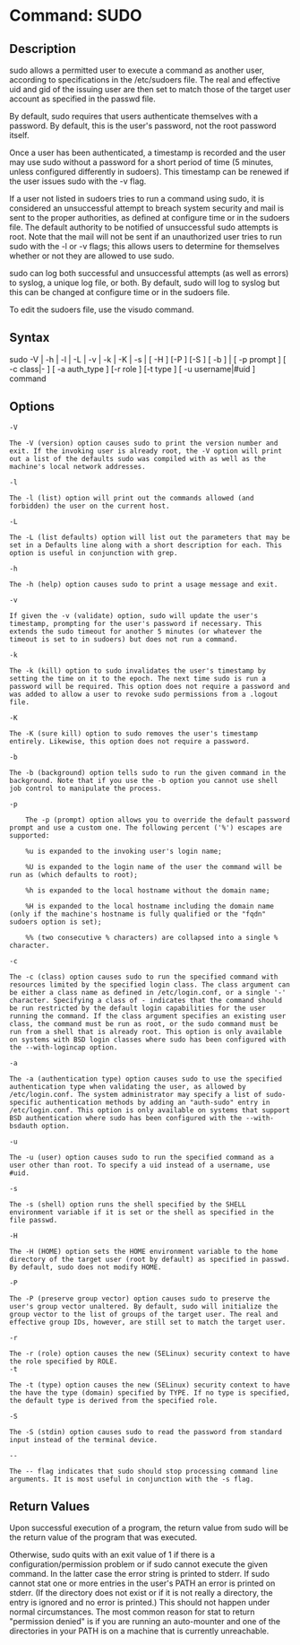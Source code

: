 # Command: SUDO

 ## Description
sudo allows a permitted user to execute a command as another user, according to specifications in the /etc/sudoers file. The real and effective uid and gid of the issuing user are then set to match those of the target user account as specified in the passwd file.

By default, sudo requires that users authenticate themselves with a password. By default, this is the user's password, not the root password itself.

Once a user has been authenticated, a timestamp is recorded and the user may use sudo without a password for a short period of time (5 minutes, unless configured differently in sudoers). This timestamp can be renewed if the user issues sudo with the -v flag.

If a user not listed in sudoers tries to run a command using sudo, it is considered an unsuccessful attempt to breach system security and mail is sent to the proper authorities, as defined at configure time or in the sudoers file. The default authority to be notified of unsuccessful sudo attempts is root. Note that the mail will not be sent if an unauthorized user tries to run sudo with the -l or -v flags; this allows users to determine for themselves whether or not they are allowed to use sudo.

sudo can log both successful and unsuccessful attempts (as well as errors) to syslog, a unique log file, or both. By default, sudo will log to syslog but this can be changed at configure time or in the sudoers file.

To edit the sudoers file, use the visudo command.

## Syntax
sudo -V | -h | -l | -L | -v | -k | -K | -s | [ -H ] [-P ] [-S ] [ -b ] | 
     [ -p prompt ] [ -c class|- ] [ -a auth_type ] [-r role ] [-t type ] 
     [ -u username|#uid ] command
## Options
   
    -V	
    
    The -V (version) option causes sudo to print the version number and exit. If the invoking user is already root, the -V option will print out a list of the defaults sudo was compiled with as well as the machine's local network addresses.
   
    -l	
    
    The -l (list) option will print out the commands allowed (and forbidden) the user on the current host.
   
    -L	
    
    The -L (list defaults) option will list out the parameters that may be set in a Defaults line along with a short description for each. This option is useful in conjunction with grep.
   
    -h	
    
    The -h (help) option causes sudo to print a usage message and exit.
  
    -v	
    
    If given the -v (validate) option, sudo will update the user's timestamp, prompting for the user's password if necessary. This extends the sudo timeout for another 5 minutes (or whatever the timeout is set to in sudoers) but does not run a command.
    
    -k	
    
    The -k (kill) option to sudo invalidates the user's timestamp by setting the time on it to the epoch. The next time sudo is run a password will be required. This option does not require a password and was added to allow a user to revoke sudo permissions from a .logout file.
    
    -K	
    
    The -K (sure kill) option to sudo removes the user's timestamp entirely. Likewise, this option does not require a password.
   
    -b	
    
    The -b (background) option tells sudo to run the given command in the background. Note that if you use the -b option you cannot use shell job control to manipulate the process.
   
    -p
    
    	The -p (prompt) option allows you to override the default password prompt and use a custom one. The following percent ('%') escapes are supported:

        %u is expanded to the invoking user's login name;

        %U is expanded to the login name of the user the command will be run as (which defaults to root);

        %h is expanded to the local hostname without the domain name;

        %H is expanded to the local hostname including the domain name (only if the machine's hostname is fully qualified or the "fqdn" sudoers option is set);

        %% (two consecutive % characters) are collapsed into a single % character.
   
    -c	
    
    The -c (class) option causes sudo to run the specified command with resources limited by the specified login class. The class argument can be either a class name as defined in /etc/login.conf, or a single '-' character. Specifying a class of - indicates that the command should be run restricted by the default login capabilities for the user running the command. If the class argument specifies an existing user class, the command must be run as root, or the sudo command must be run from a shell that is already root. This option is only available on systems with BSD login classes where sudo has been configured with the --with-logincap option.
   
    -a	
    
    The -a (authentication type) option causes sudo to use the specified authentication type when validating the user, as allowed by /etc/login.conf. The system administrator may specify a list of sudo-specific authentication methods by adding an "auth-sudo" entry in /etc/login.conf. This option is only available on systems that support BSD authentication where sudo has been configured with the --with-bsdauth option.
    
    -u	
    
    The -u (user) option causes sudo to run the specified command as a user other than root. To specify a uid instead of a username, use #uid.
    
    -s	
    
    The -s (shell) option runs the shell specified by the SHELL environment variable if it is set or the shell as specified in the file passwd.
    
    -H	
    
    The -H (HOME) option sets the HOME environment variable to the home directory of the target user (root by default) as specified in passwd. By default, sudo does not modify HOME.
   
    -P	
    
    The -P (preserve group vector) option causes sudo to preserve the user's group vector unaltered. By default, sudo will initialize the group vector to the list of groups of the target user. The real and effective group IDs, however, are still set to match the target user.
   
    -r	
    
    The -r (role) option causes the new (SELinux) security context to have the role specified by ROLE.
    -t	
    
    The -t (type) option causes the new (SELinux) security context to have the have the type (domain) specified by TYPE. If no type is specified, the default type is derived from the specified role.
    
    -S	
    
    The -S (stdin) option causes sudo to read the password from standard input instead of the terminal device.
   
    --	
    
    The -- flag indicates that sudo should stop processing command line arguments. It is most useful in conjunction with the -s flag.
## Return Values
Upon successful execution of a program, the return value from sudo will be the return value of the program that was executed.

Otherwise, sudo quits with an exit value of 1 if there is a configuration/permission problem or if sudo cannot execute the given command. In the latter case the error string is printed to stderr. If sudo cannot stat one or more entries in the user's PATH an error is printed on stderr. (If the directory does not exist or if it is not really a directory, the entry is ignored and no error is printed.) This should not happen under normal circumstances. The most common reason for stat to return "permission denied" is if you are running an auto-mounter and one of the directories in your PATH is on a machine that is currently unreachable.